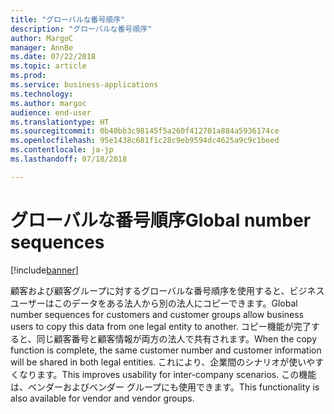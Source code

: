 ```yaml
---
title: "グローバルな番号順序"
description: "グローバルな番号順序"
author: MargoC
manager: AnnBe
ms.date: 07/22/2018
ms.topic: article
ms.prod: 
ms.service: business-applications
ms.technology: 
ms.author: margoc
audience: end-user
ms.translationtype: HT
ms.sourcegitcommit: 0b40bb3c98145f5a260f412701a884a5936174ce
ms.openlocfilehash: 95e1438c681f1c28c9eb9594dc4625a9c9c1beed
ms.contentlocale: ja-jp
ms.lasthandoff: 07/18/2018

---
```

#  <a name="global-number-sequences"></a><span data-ttu-id="062e0-103">グローバルな番号順序</span><span class="sxs-lookup"><span data-stu-id="062e0-103">Global number sequences</span></span>

[!include[banner](../../includes/banner.md)]

<span data-ttu-id="062e0-104">顧客および顧客グループに対するグローバルな番号順序を使用すると、ビジネス ユーザーはこのデータをある法人から別の法人にコピーできます。</span><span class="sxs-lookup"><span data-stu-id="062e0-104">Global number sequences for customers and customer groups allow business users to copy this data from one legal entity to another.</span></span> <span data-ttu-id="062e0-105">コピー機能が完了すると、同じ顧客番号と顧客情報が両方の法人で共有されます。</span><span class="sxs-lookup"><span data-stu-id="062e0-105">When the copy function is complete, the same customer number and customer information will be shared in both legal entities.</span></span> <span data-ttu-id="062e0-106">これにより、企業間のシナリオが使いやすくなります。</span><span class="sxs-lookup"><span data-stu-id="062e0-106">This improves usability for inter-company scenarios.</span></span> <span data-ttu-id="062e0-107">この機能は、ベンダーおよびベンダー グループにも使用できます。</span><span class="sxs-lookup"><span data-stu-id="062e0-107">This functionality is also available for vendor and vendor groups.</span></span>
